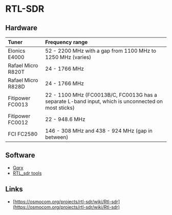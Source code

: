 # RTL-SDR

## Hardware

| Tuner | Frequency range |
| :--- | :--- |
| Elonics E4000 | 52 - 2200 MHz with a gap from 1100 MHz to 1250 MHz \(varies\) |
| Rafael Micro R820T | 24 - 1766 MHz |
| Rafael Micro R828D | 24 - 1766 MHz |
| Fitipower FC0013 | 22 - 1100 MHz \(FC0013B/C, FC0013G has a separate L-band input, which is unconnected on most sticks\) |
| Fitipower FC0012 | 22 - 948.6 MHz |
| FCI FC2580 | 146 - 308 MHz and 438 - 924 MHz \(gap in between\) |

## Software

* [Gqrx](Gqrx)
* [RTL\_sdr tools](RTL_sdr-tools)

## Links

* [https://osmocom.org/projects/rtl-sdr/wiki/Rtl-sdr](https://osmocom.org/projects/rtl-sdr/wiki/Rtl-sdr)

